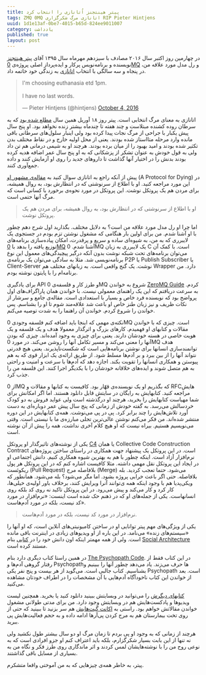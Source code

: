 ```yaml
---
title: پیتر هینتجنز اُتانازی را انتخاب کرد
tags: ZMQ 0MQ اتانازی مرگ شکرگزاری RIP Pieter Hintjens
uuid: 1d1e13af-0be7-4015-b65d-824ee9011007
category: یادداشت
published: true
layout: post
---
```


در چهارمین روز اکتبر سال ۲۰۱۶ مصادف با سیزدهم مهرماه سال ۱۳۹۵ آقای [پیتر هینتجنز][پیتر] نویسنده‌ و برنامه‌نویس پرکار و ایده‌پرداز اصلی پروژه‌ی [0MQ][زیرو] و رل مدل مورد علاقه من، در پنجاه و سه سالگی با انتخاب [اتانازی][اتانازی] به زندگی خود خاتمه داد.

<blockquote class="twitter-tweet tw-align-center" data-lang="en"><p lang="en" dir="ltr">I&#39;m choosing euthanasia etd 1pm.<br><br>I have no last words.</p>&mdash; Pieter Hintjens (@hintjens) <a href="https://twitter.com/hintjens/status/783254242052206592">October 4, 2016</a></blockquote>
<script async src="//platform.twitter.com/widgets.js" charset="utf-8"></script>

اتانازی به معنای مرگ انتخابی است. پیتر روز ۱۸ آوریل همین سال ‏[مطلع شده بود][اطلاع] که به سرطان روده کشنده مبتلاست و چند هفته تا چندماه بیشتر زنده نخواهد بود. او پنج سال پیش یکبار با جراحی از مرگ نجات پیدا کرده بود ولی اینبار سلول‌های سرطانی باقی مانده وارد مرحله متااستاز شده بودند. یعنی از محل اولیه خارج و در نقاط مختلف بدن تکثیر شده بودند و امید بهبود را از میان برده بودند. هرچند او به شیمی درمانی هم تن داد ولی به قول خودش به عنوان تشکر از پزشکانی که به او پنج سال عمر اضافه هدیه کرده بودند بدنش را در اختیار آنها گذاشت تا داروهای جدید را روی او آزمایش کنند و داده جمع‌آوری کنند.

پیش از آنکه راجع به اتانازی سوال کنید به [مقاله‌ی مشهور او][پروتکل] (A Protocol for Dying) در این مورد مراجعه کنید. او با اطلاع از سرنوشتی که در انتظارش بود، به روال همیشه، برای مردن هم یک پروتکل نوشت. این پروتکل در مورد نحوه‌ی برخورد با کسانی است که مرگ آنها حتمی است.

> او با اطلاع از سرنوشتی که در انتظارش بود، به روال همیشه، برای مردن هم یک پروتکل نوشت.

اما چرا او رل مدل مورد علاقه من است؟ به دلایل مختلف. بگذارید اول شرح دهم چطور با او آشنا شدم. من برای اولین بار هنگامی که مشغول نوشتن تزم بودم در جستجوی یک لایبرری که به من، به شیوه‌ای ساده و سریع و پرقدرت، امکان پیاده‌سازی برنامه‌های توزیع یافته را بدهد با [0MQ][زیرو] آشنا شدم. 0MQ یک لایبرری به زبان C است. با کمک آن می‌توان برنامه‌های تحت شبکه نوشت بدون آنکه درگیر پیچیدگی‌های معمول این نوع برنامه‌نویسی شد. مثلا به سادگی می‌توان یک برنامه‌ی P2P یا Publish Subscriber یا Client-Server نوشت. یک گنج واقعی است. به زبانهای مختلف هم Wrapper دارد. من برنامه‌ام را با پایتون نوشته بودم. 

برای یادگیری API و طرز کار و فلسفه‌ی 0MQ شروع به خواندن [ZeroMQ Guide][زدگاید] کردم. به سرعت دریافتم که این یک راهنمای معمولی نیست. با خواندن همان پاراگراف‌های اول پرواضح بود که نویسنده فرد خاص و بسیار با استعدادی است. مقاله‌ی جامع و سرشار از نکات ظریف و نیز زبان طنز خاص او باعث شد علاقه‌مند شوم تا او را بشناسم. پس خواندن را شروع کردم. خواندن آن راهنما را به شدت توصیه می‌کنم.

نکته‌ی مهمی که اینجا باید اضافه کنم فلسفه وجودی 0MQ است. چیزی که با خواندن مقالات و کتابهای او فهمیدم. کارهای بزرگ و اثرگذار معمولا هدف و یک فلسفه و یک هویت خاصی در هسته خودشان دارند. یعنی برای چیزی به وجود آمده‌اند. چیزی که بودن آنها را معنی می‌کند و مسیر تکامل آنها را روشن می‌کند. در مورد 0MQ هدف توانمندسازی انسانها برای نوشتن برنامه‌هایی است که شکست‌ناپذیرند. یعنی هیچ قدرتی نتواند آنها را از بین ببرد و بر آدم‌ها مسلط شود. از طریق ارائه‌ی یک ابزار قوی که به هم پیوستن و همکاری انسانها را تقویت بکند. اجازه دهد که آدم‌ها با سرعت و امنیت و راحتی به هم متصل شوند و ایده‌های خلاقانه خودشان را با یکدیگر اجرا کنند. این فلسفه من را جذب کرد.

از 0MQ که بگذریم او یک نویسنده‌ی قهّار بود. کافیست به کتابها و مقالات و RFCهایش مراجعه کنید. کتابهایش به رایگان در سایتش قابل دانلود هستند. اما اگر امکانش برای شما مهیاست کتابهایش را بخرید، هرچند او درگذشته است ولی عواید فروش به دو کودک خردسالش می‌رسد. به گفته خودش از زمانی که پنج سال پیش عمر دوباره‌ای به دست آورد تلاش‌هایش را چند برابر کرد. پی در پی می‌نوشت. همه‌ی کتابهایش در این دوره منتشر شده‌اند. من فکر می‌کنم نوشتن عالی‌ترین تجلی مبارزه‌ی ما با نیستی است. وقتی می‌نویسیم هستیم. بیراه نیست که او هیچ کلام آخری نداشت، همه را پیش از آن نوشته است.

یکی از نوشته‌های تاثیرگذار او پروتکل [C4][سیفور] یا همان Collective Code Construction Contract است. در این پروتکل یک پیشنهاد جهت همکاری در راستای ساختن پروژه‌های نرم‌افزار آزاد است. اینکه چطور با هم به بهترین شیوه همکاری کنیم. دانش اجتماعی او در ایجاد این پروتکل نقل مهمی داشته. مثلا کافیست اشاره کنم که در این پروتکل هر پول ریکوئست (Pull Request) بلافاصله مرج (Merge) می‌شود. حتما تعجب کردید. بله بلافاصله. حتی اگر باعث خرابی پروژه بشود. اما مگر می‌شود؟ بله می‌شود. همانطور که ویکی‌پدیا هم با وجود اینکه همه ی‌توانند آنرا ویرایش کنند، برخلاف باور اولیه‌ی خیلی‌ها، کار کرد و کار می‌کند و پیش می‌رود. در این پروتکل تاکید نه روی کد بلکه روی انسانهاست. یکی از جمله‌های او که در ذهنم حک شده است اینست: «نرم‌افزار در مورد کد نیست، بلکه در مورد آدم‌هاست».

> نرم‌افزار در مورد کد نیست، بلکه در مورد آدم‌هاست.

یکی از ویژگی‌های مهم پیتر توانایی او در ساختن کامیونیتی‌های آنلاین است، که او آنها را «سیستم‌های زنده» می‌نامد. در این باره از او ویدیوهای زیادی در اینترنت باقی مانده است. ولی از همه مهمتر اینکه اون دانش خود را در [کتابی][کتابامازون] بنام [Social Architecture][کتابسوشیال] مستند کرده است.

در همین راستا کتاب دیگری دارد بنام [The Psychopath Code][کتابسایکوپتی]. در این کتاب فقط از رفتار گروهی آدم‌ها و Psychopath‌ها حرف می‌زند. یاد می‌دهد چطور آنها را ببینیم و بشناسیم. کتاب جالبی است. می‌گوید از هر بیست و پنج نفر یکی Psychopath است. بعد از خواندن این کتاب ناخودآگاه آدم‌هایی با آن مشخصات را در اطراف خودتان مشاهده می‌کنید.

[کتابهای دیگرش][سایرکتابها] را می‌توانید در وبسایتش ببینید دانلود کنید یا بخرید. همچنین لیست ویدیوها و پادکست‌هایش هم در وبسایتش وجود دارد. من برای مدتی طولانی مشغول خواندن مقالاتش خواهم بود. راستی به [اکانت گیت‌هابش][گیتهاب] هم سر بزنید تا ببینید که حتی از روی تخت بیمارستان هم به مرج کردن پی‌آرها ادامه داده و به حجم فعالیت‌هایش پی ببرید.

هرچند از زمانی که به وجود او پی بردم تا زمان مرگ او دو سال بیشتر طول نکشید ولی نه تنها از این بابت بسیار شکرگزارم، بلکه باید اعتراف کنم او جزو افرادی است که به نوعی روح من را با نوشته‌هایشان لمس کردند و اثر ماندگاری روی طرز فکر و نگاه من به بسیاری از مسایل باقی گذاشتند.

پیتر، به خاطر همه‌ی چیزهایی که به من آموختی واقعا متشکرم.


[پیتر]: http://hintjens.com/
[زیرو]: http://zeromq.org/
[اتانازی]: https://fa.wikipedia.org/wiki/%D8%A7%D8%AA%D8%A7%D9%86%D8%A7%D8%B2%DB%8C
[اطلاع]: https://twitter.com/hintjens/status/722074401798287361
[زدگاید]: http://zguide.zeromq.org/page:all
[سیفور]: https://rfc.zeromq.org/spec:22/C4/
[پروتکل]: http://hintjens.com/blog:115
[کتابسوشیال]: https://www.gitbook.com/book/hintjens/social-architecture/details
[کتابامازون]: https://www.amazon.com/dp/B01F8I7Z7E
[کتابسایکوپتی]: https://www.gitbook.com/book/hintjens/psychopathcode/details
[سایرکتابها]: http://hintjens.com/books
[گیتهاب]: https://github.com/hintjens
